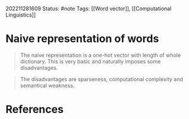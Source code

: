202211281609
Status: #note
Tags: [[Word vector]], [[Computational Linguistics]]

# Naive representation of words

>The naive representation is a one-hot vector with length of whole dictionary. This is very basic and naturally imposes some disadvantages.

>The disadvantages are sparseness, computational complexity and semantical weakness.

# References